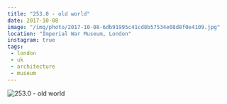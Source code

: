 ```yaml
---
title: "253.0 - old world"
date: 2017-10-08
image: "/img/photo/2017-10-08-6db91995c41cd8b57534e08d8f0e4109.jpg"
location: "Imperial War Museum, London"
instagram: true
tags:
 - london
 - uk
 - architecture
 - museum
---
```


![253.0 - old world](/img/photo/2017-10-08-6db91995c41cd8b57534e08d8f0e4109.jpg)
